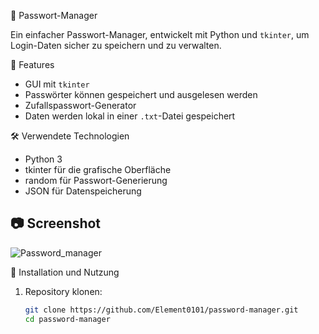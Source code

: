 🔐 Passwort-Manager

Ein einfacher Passwort-Manager, entwickelt mit Python und `tkinter`, um Login-Daten sicher zu speichern und zu verwalten.

🚀 Features

- GUI mit `tkinter`
- Passwörter können gespeichert und ausgelesen werden
- Zufallspasswort-Generator
- Daten werden lokal in einer `.txt`-Datei gespeichert

🛠️ Verwendete Technologien

- Python 3
- tkinter für die grafische Oberfläche
- random für Passwort-Generierung
- JSON für Datenspeicherung

## 📷 Screenshot
![Password_manager](https://github.com/user-attachments/assets/d46d6be9-abd6-41e4-b644-01e8a0589211)


🧪 Installation und Nutzung

1. Repository klonen:
   ```bash
   git clone https://github.com/Element0101/password-manager.git
   cd password-manager
